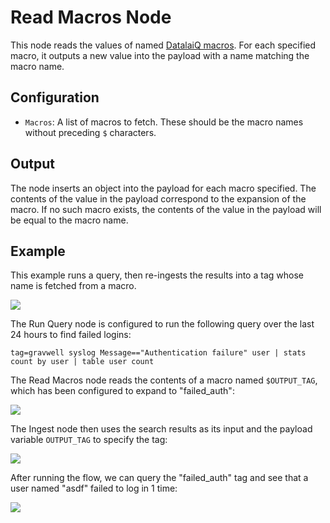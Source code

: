# Read Macros Node

This node reads the values of named [DatalaiQ macros](/search/macros). For each specified macro, it outputs a new value into the payload with a name matching the macro name.

## Configuration

* `Macros`: A list of macros to fetch. These should be the macro names without preceding `$` characters.

## Output

The node inserts an object into the payload for each macro specified. The contents of the value in the payload correspond to the expansion of the macro. If no such macro exists, the contents of the value in the payload will be equal to the macro name.

## Example

This example runs a query, then re-ingests the results into a tag whose name is fetched from a macro. 

![](macro-example.png)

The Run Query node is configured to run the following query over the last 24 hours to find failed logins:

```gravwell
tag=gravwell syslog Message=="Authentication failure" user | stats count by user | table user count
```

The Read Macros node reads the contents of a macro named `$OUTPUT_TAG`, which has been configured to expand to "failed_auth":

![](macro-example2.png)

The Ingest node then uses the search results as its input and the payload variable `OUTPUT_TAG` to specify the tag:

![](macro-example3.png)

After running the flow, we can query the "failed_auth" tag and see that a user named "asdf" failed to log in 1 time:

![](macro-example4.png)
